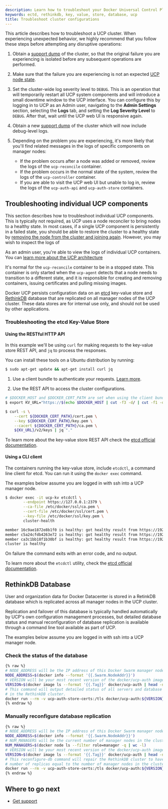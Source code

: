 ```yaml
---
description: Learn how to troubleshoot your Docker Universal Control Plane cluster.
keywords: ectd, rethinkdb, key, value, store, database, ucp
title: Troubleshoot cluster configurations
---
```


This article describes how to troubleshoot a UCP cluster. When experiencing
unexpected behavior, we highly recommend that you follow these steps before
attempting any disruptive operations:

1. Obtain a [support dump](../../get-support.md) of the cluster, so that the
   original failure you are experiencing is isolated before any subsequent
   operations are performed.
2. Make sure that the failure you are experiencing is not an expected
   [UCP node state](./troubleshoot-node-messages.md).
3. Set the cluster-wide log severity level to `DEBUG`. This is an operation that
   will temporarily restart all UCP system components and will introduce a small
   downtime window to the UCP interface. You can configure this by logging in to
   UCP as an Admin user, navigating to the **Admin Settings** section, selecting
   the **Logs** tab, and setting the **Log Severity Level** to `DEBUG`. After
   that, wait until the UCP web UI is responsive again.
4. Obtain a new [support dump](./../../get-support.md) of the cluster which will
   now include debug-level logs.
5. Depending on the problem you are experiencing, it's more likely that you'll
   find related messages in the logs of specific components on manager nodes: 

	* If the problem occurs after a node was added or removed, review the logs
	of the `ucp-reconcile` container.
	* If the problem occurs in the normal state of the system, review the logs
	of the `ucp-controller` container.
	* If you are able to visit the UCP web UI but unable to log in, review the
	logs of the `ucp-auth-api` and `ucp-auth-store` containers.


## Troubleshooting individual UCP components

This section describes how to troubleshoot individual UCP components. This is
typically not required, as UCP uses a node reconciler to bring nodes to a
healthy state. In most cases, if a single UCP component is persistently in a
failed state, you should be able to restore the cluster to a healthy state by
[removing the node from the cluster and joining
again](../configure/scale-your-cluster.md). However, you may wish to inspect the
logs of 

As an admin user, you're able to view the logs of individual UCP containers.
You can [learn more about the UCP architecture](../../architecture.md)

It's normal for the `ucp-reconcile` container to be in a stopped state. This
container is only started when the `ucp-agent` detects that a node needs to transition
to a different state, and it is responsible for creating and removing
containers, issuing certificates and pulling missing images. 

Docker UCP persists configuration data on an [etcd](https://coreos.com/etcd/)
key-value store and [RethinkDB](https://rethinkdb.com/) database that are
replicated on all manager nodes of the UCP cluster. These data stores are for
internal use only, and should not be used by other applications. 

### Troubleshooting the etcd Key-Value Store 

#### Using the RESTful HTTP API
In this example we'll be using `curl` for making requests to the key-value
store REST API, and `jq` to process the responses.

You can install these tools on a Ubuntu distribution by running:

```bash
$ sudo apt-get update && apt-get install curl jq
```

1. Use a client bundle to authenticate your requests.
[Learn more](../../user/access-ucp/cli-based-access.md).

2. Use the REST API to access the cluster configurations.

```bash
# $DOCKER_HOST and $DOCKER_CERT_PATH are set when using the client bundle
$ export KV_URL="https://$(echo $DOCKER_HOST | cut -f3 -d/ | cut -f1 -d:):12379"

$ curl -s \
    --cert ${DOCKER_CERT_PATH}/cert.pem \
    --key ${DOCKER_CERT_PATH}/key.pem \
    --cacert ${DOCKER_CERT_PATH}/ca.pem \
    ${KV_URL}/v2/keys | jq "."
```

To learn more about the key-value store REST API check the
[etcd official documentation](https://coreos.com/etcd/docs/latest/).

#### Using a CLI client

The containers running the key-value store, include `etcdctl`, a command line
client for etcd. You can run it using the `docker exec` command.

The examples below assume you are logged in with ssh into a UCP manager node.

```bash
$ docker exec -it ucp-kv etcdctl \
        --endpoint https://127.0.0.1:2379 \
        --ca-file /etc/docker/ssl/ca.pem \
        --cert-file /etc/docker/ssl/cert.pem \
        --key-file /etc/docker/ssl/key.pem \
        cluster-health

member 16c9ae1872e8b1f0 is healthy: got healthy result from https://192.168.122.64:12379
member c5a24cfdb4263e72 is healthy: got healthy result from https://192.168.122.196:12379
member ca3c1bb18f1b30bf is healthy: got healthy result from https://192.168.122.223:12379
cluster is healthy
```

On failure the command exits with an error code, and no output.

To learn more about the `etcdctl` utility, check the
[etcd official documentation](https://coreos.com/etcd/docs/latest/).

## RethinkDB Database

User and organization data for Docker Datacenter is stored in a RetinkDB
database which is replicated across all manager nodes in the UCP cluster.

Replication and failover of this database is typically handled automatically by
UCP's own configuration management processes, but detailed database status and
manual reconfiguration of database replication is available through a command
line tool available as part of UCP.

The examples below assume you are logged in with ssh into a UCP manager node.

### Check the status of the database

```bash
{% raw %}
# NODE_ADDRESS will be the IP address of this Docker Swarm manager node
NODE_ADDRESS=$(docker info --format '{{.Swarm.NodeAddr}}')
# VERSION will be your most recent version of the docker/ucp-auth image
VERSION=$(docker image ls --format '{{.Tag}}' docker/ucp-auth | head -n 1)
# This command will output detailed status of all servers and database tables
# in the RethinkDB cluster.
docker run --rm -v ucp-auth-store-certs:/tls docker/ucp-auth:${VERSION} --db-addr=${NODE_ADDRESS}:12383 db-status
{% endraw %}
```

### Manually reconfigure database replication

```bash
{% raw %}
# NODE_ADDRESS will be the IP address of this Docker Swarm manager node
NODE_ADDRESS=$(docker info --format '{{.Swarm.NodeAddr}}')
# NUM_MANAGERS will be the current number of manager nodes in the cluster
NUM_MANAGERS=$(docker node ls --filter role=manager -q | wc -l)
# VERSION will be your most recent version of the docker/ucp-auth image
VERSION=$(docker image ls --format '{{.Tag}}' docker/ucp-auth | head -n 1)
# This reconfigure-db command will repair the RethinkDB cluster to have a
# number of replicas equal to the number of manager nodes in the cluster.
docker run --rm -v ucp-auth-store-certs:/tls docker/ucp-auth:${VERSION} --db-addr=${NODE_ADDRESS}:12383 --debug reconfigure-db --num-replicas ${NUM_MANAGERS} --emergency-repair
{% endraw %}
```

## Where to go next

* [Get support](../../get-support.md)
